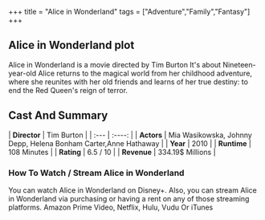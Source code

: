 +++
title = "Alice in Wonderland"
tags = ["Adventure","Family","Fantasy"]
+++
## Alice in Wonderland plot
Alice in Wonderland is a movie directed by Tim Burton It's about Nineteen-year-old Alice returns to the magical world from her childhood adventure, where she reunites with her old friends and learns of her true destiny: to end the Red Queen's reign of terror.
## Cast And Summary
| **Director**      | Tim Burton |
    | :---        |    :----:   |
    |  **Actors** | Mia Wasikowska, Johnny Depp, Helena Bonham Carter,Anne Hathaway |
    | **Year**   | 2010    |
    |  **Runtime** | 108 Minutes |
    |  **Rating** | 6.5 / 10 | 
    |  **Revenue** | 334.19$ Millions |
### How To Watch / Stream Alice in Wonderland
You can watch Alice in Wonderland on Disney+.
Also, you can stream Alice in Wonderland via purchasing or having a rent on any of those streaming platforms.
Amazon Prime Video, Netflix, Hulu, Vudu Or iTunes